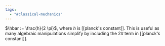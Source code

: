 ```yaml
---
tags:
  - "#classical-mechanics"
---
```

$\hbar := \frac{h}{2 \pi}$, where $h$ is [[planck's constant]]. This is useful as many algebraic manipulations simplify by including the $2 \pi$ term in [[planck's constant]].
